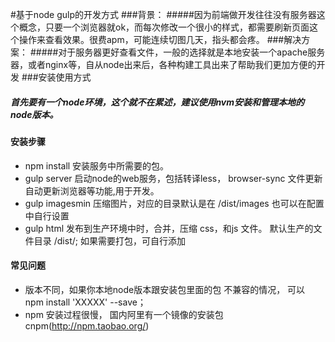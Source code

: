 #基于node gulp的开发方式
###背景：
#####因为前端做开发往往没有服务器这个概念，只要一个浏览器就ok，而每次修改一个很小的样式，都需要刷新页面这个操作来查看效果。很费apm，可能连续切图几天，指头都会疼。
###解决方案：
#####对于服务器更好查看文件，一般的选择就是本地安装一个apache服务器，或者nginx等，自从node出来后，各种构建工具出来了帮助我们更加方便的开发
###安装使用方式
##### 首先要有一个node环境，这个就不在累述，建议使用nvm安装和管理本地的node版本。
#### 安装步骤
- npm install 安装服务中所需要的包。
- gulp server 启动node的web服务，包括转译less， browser-sync 文件更新自动更新浏览器等功能,用于开发。
- gulp imagesmin 压缩图片，对应的目录默认是在 /dist/images 也可以在配置中自行设置
- gulp html 发布到生产环境中时，合并，压缩 css，和js 文件。 默认生产的文件目录 /dist/; 如果需要打包，可自行添加
#### 常见问题
- 版本不同，如果你本地node版本跟安装包里面的包 不兼容的情况， 可以 npm install 'XXXXX' --save；
- npm 安装过程很慢， 国内阿里有一个镜像的安装包 cnpm(http://npm.taobao.org/)